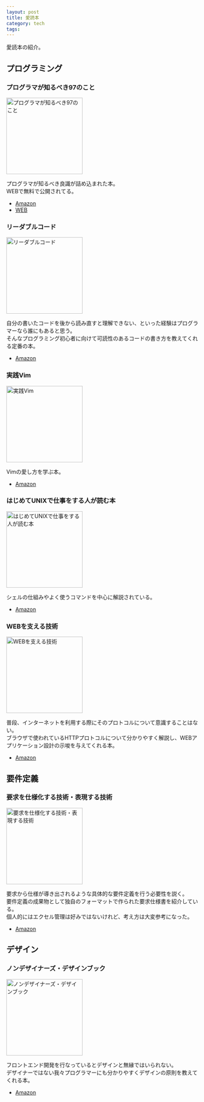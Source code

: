```yaml
---
layout: post
title: 愛読本
category: tech
tags:
---
```


愛読本の紹介。

## プログラミング

### プログラマが知るべき97のこと

<img src="https://images-na.ssl-images-amazon.com/images/I/511RPej0BNL.jpg" alt="プログラマが知るべき97のこと" width="200" />

プログラマが知るべき良識が詰め込まれた本。  
WEBで無料で公開されてる。

- [Amazon](https://amzn.to/3NcU3f1)
- [WEB](https://プログラマが知るべき97のこと.com)

### リーダブルコード

<img src="https://images-fe.ssl-images-amazon.com/images/I/51MgH8Jmr3L._SY291_BO1,204,203,200_QL40_ML2_.jpg" alt="リーダブルコード" width="200" />

自分の書いたコードを後から読み直すと理解できない、といった経験はプログラマーなら誰にもあると思う。  
そんなプログラミング初心者に向けて可読性のあるコードの書き方を教えてくれる定番の本。

- [Amazon](https://amzn.to/3FJLBkY)

### 実践Vim

<img src="https://m.media-amazon.com/images/I/51c5qMHV5VL.jpg" alt="実践Vim" width="200" />

Vimの愛し方を学ぶ本。

- [Amazon](https://amzn.to/3MgQYuy)

### はじめてUNIXで仕事をする人が読む本

<img src="https://m.media-amazon.com/images/I/51kcfORQGGL.jpg" alt="はじめてUNIXで仕事をする人が読む本" width="200" />

シェルの仕組みやよく使うコマンドを中心に解説されている。

- [Amazon](https://amzn.to/3a1clli)

### WEBを支える技術

<img src="https://m.media-amazon.com/images/I/51HNAhxudcL._SY346_.jpg" alt="WEBを支える技術" width="200" />

普段、インターネットを利用する際にそのプロトコルについて意識することはない。  
ブラウザで使われているHTTPプロトコルについて分かりやすく解説し、WEBアプリケーション設計の示唆を与えてくれる本。

- [Amazon](https://amzn.to/37P6COQ)

## 要件定義

### 要求を仕様化する技術・表現する技術

<img src="https://m.media-amazon.com/images/I/51XWTDHhFKL.jpg" alt="要求を仕様化する技術・表現する技術" width="200" />

要求から仕様が導き出されるような具体的な要件定義を行う必要性を説く。  
要件定義の成果物として独自のフォーマットで作られた要求仕様書を紹介している。  
個人的にはエクセル管理は好みではないけれど、考え方は大変参考になった。

- [Amazon](https://amzn.to/3FJE71g)

## デザイン

### ノンデザイナーズ・デザインブック

<img src="https://images-na.ssl-images-amazon.com/images/I/61JAysNAYBL.jpg" alt="ノンデザイナーズ・デザインブック" width="200" />

フロントエンド開発を行なっているとデザインと無縁ではいられない。  
デザイナーではない我々プログラマーにも分かりやすくデザインの原則を教えてくれる本。

- [Amazon](https://amzn.to/39kwfHo)